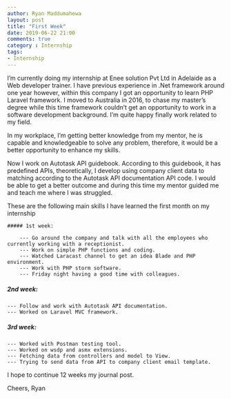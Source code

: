 ```yaml
---
author: Ryan Maddumahewa
layout: post
title: "First Week"
date: 2019-06-22 21:00
comments: true
category : Internship
tags:
- Internship
---
```


I’m currently doing my internship at Enee solution Pvt Ltd in Adelaide as a Web developer trainer. I have previous experience in .Net framework around one year however, within this company I got an opportunity to learn PHP Laravel framework. I moved to Australia in 2016, to chase my master’s degree while this time framework couldn’t get an opportunity to work in a software development background. I’m quite happy finally work related to my field.

In my workplace, I’m getting better knowledge from my mentor, he is capable and knowledgeable to solve any problem, therefore, it would be a better opportunity to enhance my skills.

Now I work on Autotask API guidebook. According to this guidebook, it has predefined APIs, theoretically, I develop using company client data to matching according to the Autotask API documentation API code. I would be able to get a better outcome and during this time my mentor guided me and teach me where I was struggled.

These are the following main skills I have learned the first month on my internship

    ##### 1st week: 

        --- Go around the company and talk with all the employees who currently working with a receptionist.
        --- Work on simple PHP functions and coding.
        --- Watched Laracast channel to get an idea Blade and PHP environment.
        --- Work with PHP storm software.
        --- Friday night having a good time with colleagues.


##### 2nd week: 

    --- Follow and work with Autotask API documentation.
    --- Worked on Laravel MVC framework.



##### 3rd week: 


    --- Worked with Postman testing tool.
    --- Worked on wsdp and asmx extensions.
    --- Fetching data from controllers and model to View.
    --- Trying to send data from API to company client email template.

I hope to continue 12 weeks my journal post. 

Cheers,
Ryan
